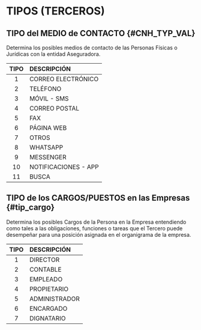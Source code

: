 # TIPOS (TERCEROS)

## TIPO del MEDIO de CONTACTO {#CNH_TYP_VAL}

Determina los posibles medios de contacto de las Personas Físicas o Jurídicas con la entidad Aseguradora.

| TIPO  | DESCRIPCIÓN          |
| :---: | :---                 |
| 1     | CORREO ELECTRÓNICO   | 
| 2     | TELÉFONO             | 
| 3     | MÓVIL - SMS          | 
| 4     | CORREO POSTAL        | 
| 5     | FAX                  | 
| 6     | PÁGINA WEB           | 
| 7     | OTROS                | 
| 8     | WHATSAPP             | 
| 9     | MESSENGER            | 
| 10    | NOTIFICACIONES - APP | 
| 11    | BUSCA                | 

## TIPO de los CARGOS/PUESTOS en las Empresas {#tip_cargo}

Determina los posibles Cargos de la Persona en la Empresa entendiendo como tales a las obligaciones, funciones o tareas que el Tercero puede desempeñar para una posición asignada en el organigrama de la empresa.

| TIPO  | DESCRIPCIÓN          |
| :---: | :---                 |
| 1     | DIRECTOR             | 
| 2     | CONTABLE             | 
| 3     | EMPLEADO             | 
| 4     | PROPIETARIO          | 
| 5     | ADMINISTRADOR        | 
| 6     | ENCARGADO            | 
| 7     | DIGNATARIO           |